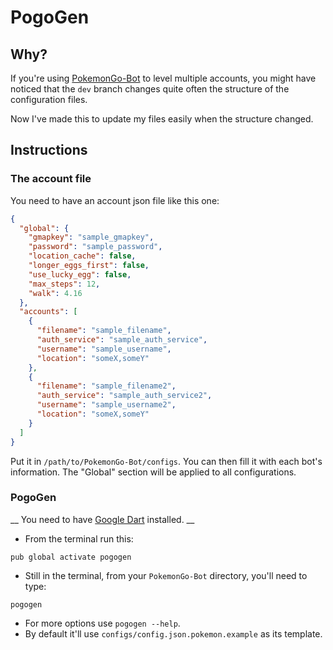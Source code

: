 # PogoGen

## Why?
If you're using [PokemonGo-Bot](https://github.com/PokemonGoF/PokemonGo-Bot/) 
to level multiple accounts, you might have noticed that the `dev` branch
changes quite often the structure of the configuration files.

Now I've made this to update my files easily when the structure changed.

## Instructions

### The account file
You need to have an account json file like this one:

```json
{
  "global": {
    "gmapkey": "sample_gmapkey",
    "password": "sample_password",
    "location_cache": false,
    "longer_eggs_first": false,
    "use_lucky_egg": false,
    "max_steps": 12,
    "walk": 4.16
  },
  "accounts": [
    {
      "filename": "sample_filename",
      "auth_service": "sample_auth_service",
      "username": "sample_username",
      "location": "someX,someY"
    },
    {
      "filename": "sample_filename2",
      "auth_service": "sample_auth_service2",
      "username": "sample_username2",
      "location": "someX,someY"
    }
  ]
}
```

Put it in `/path/to/PokemonGo-Bot/configs`. You can then fill it with each bot's information.
The "Global" section will be applied to all configurations.

### PogoGen
__ You need to have [Google Dart](https://www.dartlang.org/) installed. __

- From the terminal run this:

`pub global activate pogogen`

- Still in the terminal, from your `PokemonGo-Bot` directory, you'll need to type:

`pogogen`

- For more options use `pogogen --help`.
- By default it'll use `configs/config.json.pokemon.example` as its template.


